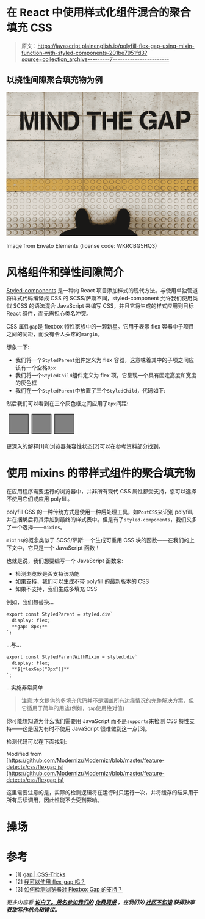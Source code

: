 # 在 React 中使用样式化组件混合的聚合填充 CSS

> 原文：<https://javascript.plainenglish.io/polyfill-flex-gap-using-mixin-function-with-styled-components-201be7951fd3?source=collection_archive---------7----------------------->

## 以挠性间隙聚合填充物为例

![](img/e2f785d587c28ade5a2e8fa7d0454a72.png)

Image from Envato Elements (license code: WKRCBG5HQ3)

# 风格组件和弹性间隙简介

[Styled-components](https://styled-components.com/) 是一种向 React 项目添加样式的现代方法。与使用单独管道将样式代码编译成 CSS 的 SCSS/萨斯不同，styled-component 允许我们使用类似 SCSS 的语法混合 JavaScript 来编写 CSS，并且它将生成的样式应用到目标 React 组件，而无需担心类名冲突。

CSS 属性`gap`是 flexbox 特性家族中的一颗新星。它用于表示 flex 容器中子项目之间的间距，而没有令人头疼的`margin`。

想象一下:

*   我们将一个`StyledParent`组件定义为 flex 容器，这意味着其中的子项之间应该有一个空格`8px`
*   我们将一个`StyledChild`组件定义为 flex 项，它呈现一个具有固定高度和宽度的灰色框
*   我们在一个`StyledParent`中放置了三个`StyledChild`，代码如下:

然后我们可以看到在三个灰色框之间应用了`8px`间距:

![](img/64549e4ef1504846261f348c624b2f63.png)

更深入的解释[1]和浏览器兼容性状态[2]可以在参考资料部分找到。

# **使用 mixins 的带样式组件的聚合填充物**

在应用程序需要运行的浏览器中，并非所有现代 CSS 属性都受支持，您可以选择不使用它们或应用 polyfill。

polyfill CSS 的一种传统方式是使用一种后处理工具，如`PostCSS`来识别 polyfill，并在捆绑后将其添加到最终的样式表中。但是有了`styled-components`，我们又多了一个选择——`mixins`。

`mixins`的概念类似于 SCSS/萨斯:一个生成可重用 CSS 块的函数——在我们的上下文中，它只是一个 JavaScript 函数！

也就是说，我们想要编写一个 JavaScript 函数来:

*   检测浏览器是否支持该功能
*   如果支持，我们可以生成不带 polyfill 的最新版本的 CSS
*   如果不支持，我们生成多填充 CSS

例如，我们想替换…

```
export const StyledParent = styled.div`
  display: flex;
  **gap: 8px;**
`;
```

…与…

```
export const StyledParentWithMixin = styled.div`
  display: flex;
  **${flexGap("8px")}**
`;
```

…实施非常简单

> 注意:本文提供的多填充代码并不是涵盖所有边缘情况的完整解决方案，但它适用于简单的用途(例如，`gap`使用绝对值)

你可能想知道为什么我们需要用 JavaScript 而不是`supports`来检测 CSS 特性支持——这是因为有时不使用 JavaScript 很难做到这一点[3]。

检测代码可以在下面找到:

Modified from [https://github.com/Modernizr/Modernizr/blob/master/feature-detects/css/flexgap.js](https://github.com/Modernizr/Modernizr/blob/master/feature-detects/css/flexgap.js)

这里需要注意的是，实际的检测逻辑将在运行时只运行一次，并将缓存的结果用于所有后续调用，因此性能不会受到影响。

# 操场

# 参考

*   [1] [gap | CSS-Tricks](https://css-tricks.com/almanac/properties/g/gap/)
*   [2] [我可以使用 flex-gap 吗？](https://caniuse.com/flexbox-gap)
*   [3] [如何检测浏览器对 Flexbox Gap 的支持？](https://ishadeed.com/article/flexbox-gap/)

*更多内容看* [***说白了。报名参加我们的***](http://plainenglish.io/) **[***免费周报***](http://newsletter.plainenglish.io/) *。在我们的* [***社区不和谐***](https://discord.gg/GtDtUAvyhW) *获得独家获取写作机会和建议。***